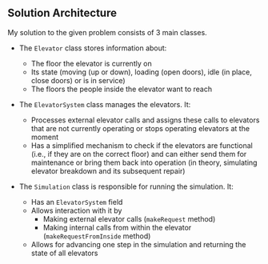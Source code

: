 ## Solution Architecture

My solution to the given problem consists of 3 main classes.

- The `Elevator` class stores information about:
    - The floor the elevator is currently on
    - Its state (moving (up or down), loading (open doors), idle (in place, close doors) or is in service)
    - The floors the people inside the elevator want to reach


- The `ElevatorSystem` class manages the elevators. It:
    - Processes external elevator calls and assigns these calls to elevators that are not currently operating or stops operating elevators at the moment
    - Has a simplified mechanism to check if the elevators are functional (i.e., if they are on the correct floor) and can either send them for maintenance or bring them back into operation (in theory, simulating elevator breakdown and its subsequent repair)


- The `Simulation` class is responsible for running the simulation. It:
    - Has an `ElevatorSystem` field
    - Allows interaction with it by
        - Making external elevator calls (`makeRequest` method)
        - Making internal calls from within the elevator (`makeRequestFromInside` method)
    - Allows for advancing one step in the simulation and returning the state of all elevators
